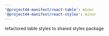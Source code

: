 ```yaml
---
'@project44-manifest/react-table': minor
'@project44-manifest/react-styles': minor
---
```


refactored table styles to shared styles package
